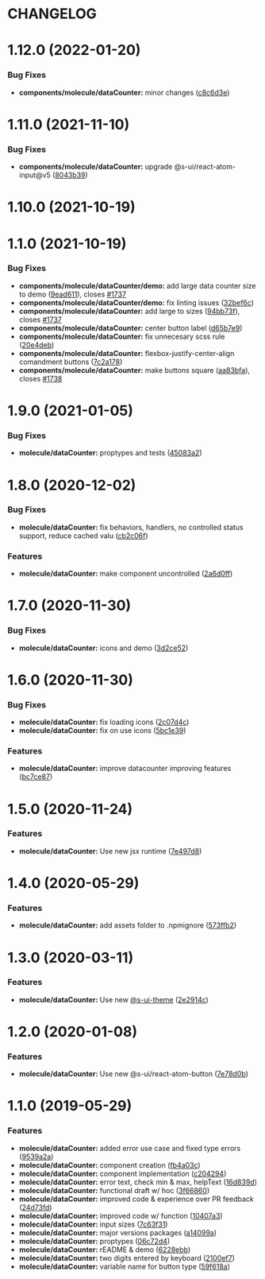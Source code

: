 # CHANGELOG

# 1.12.0 (2022-01-20)


### Bug Fixes

* **components/molecule/dataCounter:** minor changes ([c8c6d3e](https://github.com/SUI-Components/sui-components/commit/c8c6d3eaca6f30dc3e383d17f1861229a2b54921))



# 1.11.0 (2021-11-10)


### Bug Fixes

* **components/molecule/dataCounter:** upgrade @s-ui/react-atom-input@v5 ([8043b39](https://github.com/SUI-Components/sui-components/commit/8043b393869b210a319ead977add889286613bea))



# 1.10.0 (2021-10-19)



# 1.1.0 (2021-10-19)


### Bug Fixes

* **components/molecule/dataCounter/demo:** add large data counter size to demo ([9ead611](https://github.com/SUI-Components/sui-components/commit/9ead611240d24cee8e6b4702dccfb4571fcb4c1d)), closes [#1737](https://github.com/SUI-Components/sui-components/issues/1737)
* **components/molecule/dataCounter/demo:** fix linting issues ([32bef6c](https://github.com/SUI-Components/sui-components/commit/32bef6c937e0b78333c260b6d09d758ebce6b270))
* **components/molecule/dataCounter:** add large to sizes ([94bb73f](https://github.com/SUI-Components/sui-components/commit/94bb73f1ea3279a0dd8f56f13d39430faead0c7d)), closes [#1737](https://github.com/SUI-Components/sui-components/issues/1737)
* **components/molecule/dataCounter:** center button label ([d65b7e9](https://github.com/SUI-Components/sui-components/commit/d65b7e92df4502c5b3454bbb4f62821b83f17aa7))
* **components/molecule/dataCounter:** fix unnecesary scss rule ([20e4deb](https://github.com/SUI-Components/sui-components/commit/20e4deb1bbe55ab218fa8ddd5110157a813062a7))
* **components/molecule/dataCounter:** flexbox-justify-center-align comandment buttons ([7c2a178](https://github.com/SUI-Components/sui-components/commit/7c2a1783138067e3578b402609d8773d277524ea))
* **components/molecule/dataCounter:** make buttons square ([aa83bfa](https://github.com/SUI-Components/sui-components/commit/aa83bfae07d058e0586f1e16860be7fdd6ce5235)), closes [#1738](https://github.com/SUI-Components/sui-components/issues/1738)



# 1.9.0 (2021-01-05)


### Bug Fixes

* **molecule/dataCounter:** proptypes and tests ([45083a2](https://github.com/SUI-Components/sui-components/commit/45083a20dd70c1a87caf9b2e11bcfa0cd0b5c933))



# 1.8.0 (2020-12-02)


### Bug Fixes

* **molecule/dataCounter:** fix behaviors, handlers, no controlled status support, reduce cached valu ([cb2c06f](https://github.com/SUI-Components/sui-components/commit/cb2c06fa5d6b456c533b84625cc9032c32bfcd8d))


### Features

* **molecule/dataCounter:** make component uncontrolled ([2a6d0ff](https://github.com/SUI-Components/sui-components/commit/2a6d0ffb8de9a6c5175f29f12b28fab850b14579))



# 1.7.0 (2020-11-30)


### Bug Fixes

* **molecule/dataCounter:** icons and demo ([3d2ce52](https://github.com/SUI-Components/sui-components/commit/3d2ce52f8d994cf6077ee47789dc6655a448843d))



# 1.6.0 (2020-11-30)


### Bug Fixes

* **molecule/dataCounter:** fix loading icons ([2c07d4c](https://github.com/SUI-Components/sui-components/commit/2c07d4ce2205d12936c5254f3bb20d64670682c9))
* **molecule/dataCounter:** fix on use icons ([5bc1e39](https://github.com/SUI-Components/sui-components/commit/5bc1e39636bb83acf1e2403cd1c5d354daba1f60))


### Features

* **molecule/dataCounter:** improve datacounter improving features ([bc7ce87](https://github.com/SUI-Components/sui-components/commit/bc7ce876f84a721cc840b3da4006faf80f704068))



# 1.5.0 (2020-11-24)


### Features

* **molecule/dataCounter:** Use new jsx runtime ([7e497d8](https://github.com/SUI-Components/sui-components/commit/7e497d8b94cf8bcae92d4d89a8f1db48a175a1ab))



# 1.4.0 (2020-05-29)


### Features

* **molecule/dataCounter:** add assets folder to .npmignore ([573ffb2](https://github.com/SUI-Components/sui-components/commit/573ffb23a861a261cdfc9893adb13175da907b5a))



# 1.3.0 (2020-03-11)


### Features

* **molecule/dataCounter:** Use new [@s-ui-theme](https://github.com/s-ui-theme) ([2e2914c](https://github.com/SUI-Components/sui-components/commit/2e2914c316a3a41650ba567500b1a3cd10f84660))



# 1.2.0 (2020-01-08)


### Features

* **molecule/dataCounter:** Use new @s-ui/react-atom-button ([7e78d0b](https://github.com/SUI-Components/sui-components/commit/7e78d0b43d4155dc6c7558deacb374ee005ad16a))



# 1.1.0 (2019-05-29)


### Features

* **molecule/dataCounter:** added error use case and fixed type errors ([9539a2a](https://github.com/SUI-Components/sui-components/commit/9539a2a82a8307ac35dcb30325f3e92d6dcca4c2))
* **molecule/dataCounter:** component creation ([fb4a03c](https://github.com/SUI-Components/sui-components/commit/fb4a03c85c3a5601e02c8e2d6378341d562d4fbd))
* **molecule/dataCounter:** component implementation ([c204294](https://github.com/SUI-Components/sui-components/commit/c20429435e457d5de72a6898311967dde7de580c))
* **molecule/dataCounter:** error text, check min & max, helpText ([16d839d](https://github.com/SUI-Components/sui-components/commit/16d839dd08c7e3a670ee7c37b996b54d07d5236c))
* **molecule/dataCounter:** functional draft w/ hoc ([3f66860](https://github.com/SUI-Components/sui-components/commit/3f66860fc965a5a30c9c11487659289af4a19889))
* **molecule/dataCounter:** improved code & experience over PR feedback ([24d73fd](https://github.com/SUI-Components/sui-components/commit/24d73fd4664bb769fe8030810ff60b67ab27f90b))
* **molecule/dataCounter:** improved code w/ function ([10407a3](https://github.com/SUI-Components/sui-components/commit/10407a35f19d9d5c0c93fe2a243a89c37562dafa))
* **molecule/dataCounter:** input sizes ([7c63f31](https://github.com/SUI-Components/sui-components/commit/7c63f31b5825f848fdebb2cbc3d35a743f4688e2))
* **molecule/dataCounter:** major versions packages ([a14099a](https://github.com/SUI-Components/sui-components/commit/a14099a01d0d16abc4d4ff1b49be8eadbedb96c3))
* **molecule/dataCounter:** proptypes ([06c72d4](https://github.com/SUI-Components/sui-components/commit/06c72d45e31fd7579d8a1ea484326d06e67a9f07))
* **molecule/dataCounter:** rEADME & demo ([6228ebb](https://github.com/SUI-Components/sui-components/commit/6228ebb513763dcef2ffd3b26532c7c911bd9267))
* **molecule/dataCounter:** two digits entered by keyboard ([2100ef7](https://github.com/SUI-Components/sui-components/commit/2100ef7fac96d506ab2b5d246d503e2d28d57150))
* **molecule/dataCounter:** variable name for button type ([59f618a](https://github.com/SUI-Components/sui-components/commit/59f618a0f57c2e3719f4804b6c0c656bbf693efd))



